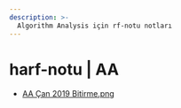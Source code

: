 ```yaml
---
description: >-
  Algorithm Analysis için rf-notu notları
---
```


# harf-notu \| AA

<!--YPackage.YGitbookIntegration-tarafından-otomatik-oluşturulmuştur-->

- [AA Çan 2019 Bitirme.png](AA%20%C3%87an%202019%20Bitirme.png)

<!--YPackage.YGitbookIntegration-tarafından-otomatik-oluşturulmuştur-->
